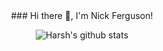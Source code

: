 <div align="center">
### Hi there 👋, I'm Nick Ferguson!

![Harsh's github stats](https://github-readme-stats.vercel.app/api?username=n-f9&hide=["issues"]&show_icons=true)
</div>
<!--
**N-F9/N-F9** is a ✨ _special_ ✨ repository because its `README.md` (this file) appears on your GitHub profile.

Here are some ideas to get you started:

- 🔭 I’m currently working on ...
- 🌱 I’m currently learning ...
- 👯 I’m looking to collaborate on ...
- 🤔 I’m looking for help with ...
- 💬 Ask me about ...
- 📫 How to reach me: ...
- 😄 Pronouns: ...
- ⚡ Fun fact: ...
-->
